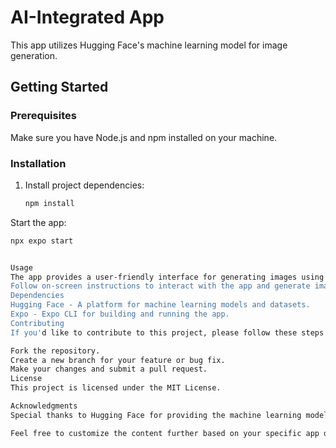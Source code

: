 # AI-Integrated App

This app utilizes Hugging Face's machine learning model for image generation.

## Getting Started

### Prerequisites
Make sure you have Node.js and npm installed on your machine.

### Installation
1. Install project dependencies:

   ```bash
   npm install
Start the app:

```bash
npx expo start


Usage
The app provides a user-friendly interface for generating images using Hugging Face's ML model.
Follow on-screen instructions to interact with the app and generate images.
Dependencies
Hugging Face - A platform for machine learning models and datasets.
Expo - Expo CLI for building and running the app.
Contributing
If you'd like to contribute to this project, please follow these steps:

Fork the repository.
Create a new branch for your feature or bug fix.
Make your changes and submit a pull request.
License
This project is licensed under the MIT License.

Acknowledgments
Special thanks to Hugging Face for providing the machine learning model.

Feel free to customize the content further based on your specific app details and requirements.
